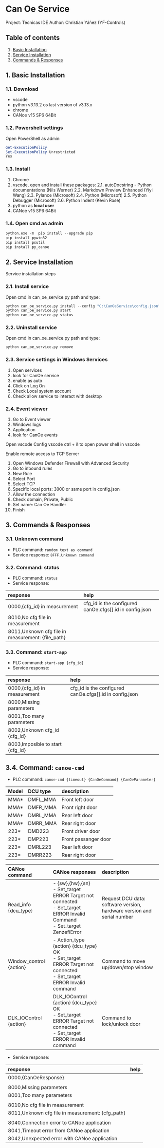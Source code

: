 # Can Oe Service

Project: Técnicas IDE
Author: Christian Yáñez (YF-Controls)

## Table of contents

1. [Basic Installation](#1-basic-installation)
2. [Service Installation](#2-service-installation)
3. [Commands & Responses](#3-commands--responses)

## 1. Basic Installation

### 1.1. Download

* vscode
* python v3.13.2 os last version of v3.13.x
* chrome
* CANoe v15 SP6 64Bit

### 1.2. Powershell settings

Open PowerShell as admin

```PowerShell
Get-ExecutionPolicy
Set-ExecutionPolicy Unrestricted
Yes
```

### 1.3. Install

1. Chrome
2. vscode, open and install these packages:
  2.1. autoDocstring - Python documentations (Nils Werner)
  2.2. Markdown Preview Enhanced (Yiyi Wang)
  2.3. Pylance (Microsoft)
  2.4. Python  (Microsoft)
  2.5. Python Debugger  (Microsoft)
  2.6. Python Indent (Kevin Rose)
3. python as __local user__
4. CANoe v15 SP6 64Bit

### 1.4. Open cmd as admin

```Python
python.exe -m  pip install --upgrade pip
pip install pywin32
pip install psutil
pip install py_canoe
```

## 2. Service Installation

Service installation steps

### 2.1. Install service

Open cmd in can_oe_service.py path and type:

```Python
python can_oe_service.py install --config "C:\CanOeService\config.json"
python can_oe_service.py start
python can_oe_service.py status
```

### 2.2. Uninstall service

Open cmd in can_oe_service.py path and type:

```Python
python can_oe_service.py remove
```

### 2.3. Service settings in Windows Services

1. Open services
2. look for CanOe service
3. enable as auto
4. Click on Log On
5. Check Local system account
6. Check allow service to interact with desktop

### 2.4. Event viewer

1. Go to Event viewer
2. Windows logs
3. Application
4. look for CanOe events

Open vscode
Config vscode
ctrl + ñ to open power shell in vscode

Enable remote access to TCP Server

1. Open Windows Defender Firewall with Advanced Security
2. Go to inbound rules
3. New Rule
4. Select Port
5. Select TCP
6. Specific local ports: 3000 or same port in config.json
7. Allow the connection
8. Check domain, Private, Public
9. Set name: Can Oe Handler
10. Finish

## 3. Commands & Responses

### 3.1. Unknown command

* PLC command: `random text as command`
* Service response: `8FFF,Unknown command`

### 3.2. Command: status

* PLC command: `status`
* Service response:

| response | help |
|:---------|:-----|
| 0000,{cfg_id} in measurement | cfg_id is the configured canOe.cfgs[].id in config.json |
| 8010,No cfg file in measurement | |
| 8011,Unknown cfg file in measurement: {file_path}  | |

### 3.3. Command: `start-app`

* PLC command: `start-app {cfg_id}`
* Service response:

| response | help |
|:---------|:-----|
| 0000,{cfg_id} in measurement | cfg_id is the configured canOe.cfgs[].id in config.json |
| 8000,Missing parameters | |
| 8001,Too many parameters | |
| 8002,Unknown cfg_id {cfg_id} | |
| 8003,Imposible to start {cfg_id} | |

## 3.4. Command: `canoe-cmd`

* PLC command: `canoe-cmd {timeout} {CanOeCommand} {CanOeParameter}`

| Model | DCU type | description |
|:------|:----------|:------------|
| MMA* | DMFL_MMA | Front left door |
| MMA* | DMFR_MMA | Front right door |
| MMA* | DMRL_MMA | Rear left door |
| MMA* | DMRR_MMA | Rear right door |
| 223* | DMD223 | Front driver door |
| 223* | DMP223 | Front passanger door |
| 223* | DMRL223 | Rear left door |
| 223* | DMRR223 | Rear right door |

| CANoe command | CANoe responses | description |
|:--------------|:---------------|:------------|
| Read_info {dcu_type} | - {sw},{hw},{sn}<br>- Set_target ERROR Target not connected<br>- Set_target ERROR Invalid Command<br>- Set_target ZenzefiError | Request DCU data: software version, hardware version and serial number |
| Window_control {action} | - Action_type {action} {dcu_type} OK<br>- Set_target ERROR Target not connected<br>- Set_target ERROR Invalid command | Command to move up/down/stop window |
| DLK_IOControl {action} | DLK_IOControl {action} {dcu_type} OK<br>- Set_target ERROR Target not connected<br>- Set_target ERROR Invalid command | Command to lock/unlock door |

* Service response:

| response | help |
|:---------|:-----|
| 0000,{CanOeResponse} | |
| | |
| 8000,Missing parameters | |
| 8001,Too many parameters | |
| | |
| 8010,No cfg file in measurement | |
| 8011,Unknown cfg file in measurement: {cfg_path} | |
| | |
| 8040,Connection error to CANoe application | |
| 8041,Timeout error from CANoe application | |
| 8042,Unexpected error with CANoe application | |
